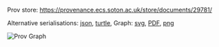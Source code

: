 
Prov store: https://provenance.ecs.soton.ac.uk/store/documents/29781/
	
Alternative serialisations: [json](https://provenance.ecs.soton.ac.uk/store/documents/29781.json), [turtle](https://provenance.ecs.soton.ac.uk/store/documents/29781.ttl), 
Graph: [svg](https://provenance.ecs.soton.ac.uk/store/documents/29781.svg), [PDF](https://provenance.ecs.soton.ac.uk/store/documents/29781.pdf), [png](https://provenance.ecs.soton.ac.uk/store/documents/29781.png)

![Prov Graph](https://provenance.ecs.soton.ac.uk/store/documents/29781.png)

		